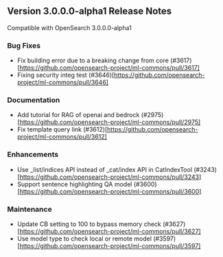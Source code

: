 ## Version 3.0.0.0-alpha1 Release Notes

Compatible with OpenSearch 3.0.0.0-alpha1

### Bug Fixes
* Fix building error due to a breaking change from core (#3617)[https://github.com/opensearch-project/ml-commons/pull/3617]
* Fixing security integ test (#3646)[https://github.com/opensearch-project/ml-commons/pull/3646]

### Documentation
* Add tutorial for RAG of openai and bedrock (#2975)[https://github.com/opensearch-project/ml-commons/pull/2975]
* Fix template query link (#3612)[https://github.com/opensearch-project/ml-commons/pull/3612]

### Enhancements
* Use _list/indices API instead of _cat/index API in CatIndexTool (#3243)[https://github.com/opensearch-project/ml-commons/pull/3243]
* Support sentence highlighting QA model (#3600)[https://github.com/opensearch-project/ml-commons/pull/3600]

### Maintenance
* Update CB setting to 100 to bypass memory check (#3627)[https://github.com/opensearch-project/ml-commons/pull/3627]
* Use model type to check local or remote model (#3597)[https://github.com/opensearch-project/ml-commons/pull/3597]


